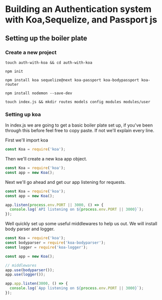 # Building an Authentication system with Koa,Sequelize, and Passport js

## Setting up the boiler plate

### Create a new project

`touch auth-with-koa && cd auth-with-koa`

`npm init`

`npm install koa sequelize@next koa-passport koa-bodypassport koa-router`

`npm install nodemon --save-dev`

`touch index.js && mkdir routes models config modules modules/user`

### Setting up koa

In index.js we are going to get a basic boiler plate set up, if you've been
through this before feel free to copy paste. If not we'll explain every line.

First we'll import koa

```javascript
const Koa = require('koa');
```

Then we'll create a new koa app object.

```javascript
const Koa = require('koa');
const app = new Koa();
```

Next we'll go ahead and get our app listening for requests.

```javascript
const Koa = require('koa');
const app = new Koa();

app.listen(process.env.PORT || 3000, () => {
  console.log(`API listening on ${process.env.PORT || 3000}`);
});
```

Well quickly set up some useful middlewares to help us out. We will install body parser
and logger.

```javascript
const Koa = require('koa');
const bodyparser = require('koa-bodyparser');
const logger = require('koa-logger');

const app = new Koa();

// middlewares
app.use(bodyparser());
app.use(logger());

app.app.listen(3000, () => {
  console.log(`App listening on ${process.env.PORT || 3000}`);
});
```
